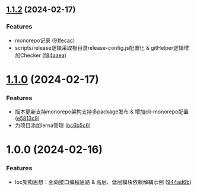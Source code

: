 ## [1.1.2](https://github.com/HardenSG/common_example/compare/v1.1.0...v1.1.2) (2024-02-17)


### Features

* monorepo记录 ([91fecac](https://github.com/HardenSG/common_example/commit/91fecac7012c5d6b06ac4ffb048086b10b433141))
* scripts/release逻辑采取根目录release-config.js配置化 & gitHelper逻辑增加Checker ([f84aaea](https://github.com/HardenSG/common_example/commit/f84aaea5f2178670a128a481d9512aaba33c22d9))



# [1.1.0](https://github.com/HardenSG/common_example/compare/v1.0.0...v1.1.0) (2024-02-17)


### Features

* 版本更新支持monorepo架构支持多package发布 & 增加cli-monorepo配置 ([e5813c9](https://github.com/HardenSG/common_example/commit/e5813c988b5a7f1d0f5ca686e147b9c9fdb4f215))
* 为项目添加lerna管理 ([bc6b5c6](https://github.com/HardenSG/common_example/commit/bc6b5c6fbb7e18fb83587bb1190dc6fbf83f5026))



# 1.0.0 (2024-02-16)


### Features

* Ioc架构思想：面向接口编程思路 & 高层、低层模块依赖解耦示例 ([944ad6b](https://github.com/HardenSG/common_example/commit/944ad6bec63a2ae20af04aed0e0dea83d6ac3918))



